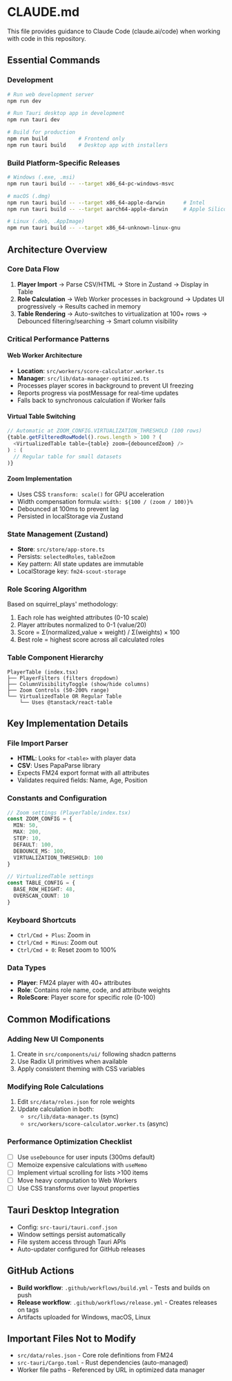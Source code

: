 # CLAUDE.md

This file provides guidance to Claude Code (claude.ai/code) when working with code in this repository.

## Essential Commands

### Development
```bash
# Run web development server
npm run dev

# Run Tauri desktop app in development
npm run tauri dev

# Build for production
npm run build          # Frontend only
npm run tauri build    # Desktop app with installers
```

### Build Platform-Specific Releases
```bash
# Windows (.exe, .msi)
npm run tauri build -- --target x86_64-pc-windows-msvc

# macOS (.dmg)
npm run tauri build -- --target x86_64-apple-darwin      # Intel
npm run tauri build -- --target aarch64-apple-darwin     # Apple Silicon

# Linux (.deb, .AppImage)
npm run tauri build -- --target x86_64-unknown-linux-gnu
```

## Architecture Overview

### Core Data Flow
1. **Player Import** → Parse CSV/HTML → Store in Zustand → Display in Table
2. **Role Calculation** → Web Worker processes in background → Updates UI progressively → Results cached in memory
3. **Table Rendering** → Auto-switches to virtualization at 100+ rows → Debounced filtering/searching → Smart column visibility

### Critical Performance Patterns

#### Web Worker Architecture
- **Location**: `src/workers/score-calculator.worker.ts`
- **Manager**: `src/lib/data-manager-optimized.ts`
- Processes player scores in background to prevent UI freezing
- Reports progress via postMessage for real-time updates
- Falls back to synchronous calculation if Worker fails

#### Virtual Table Switching
```typescript
// Automatic at ZOOM_CONFIG.VIRTUALIZATION_THRESHOLD (100 rows)
{table.getFilteredRowModel().rows.length > 100 ? (
  <VirtualizedTable table={table} zoom={debouncedZoom} />
) : (
  // Regular table for small datasets
)}
```

#### Zoom Implementation
- Uses CSS `transform: scale()` for GPU acceleration
- Width compensation formula: `width: ${100 / (zoom / 100)}%`
- Debounced at 100ms to prevent lag
- Persisted in localStorage via Zustand

### State Management (Zustand)
- **Store**: `src/store/app-store.ts`
- Persists: `selectedRoles`, `tableZoom`
- Key pattern: All state updates are immutable
- LocalStorage key: `fm24-scout-storage`

### Role Scoring Algorithm
Based on squirrel_plays' methodology:
1. Each role has weighted attributes (0-10 scale)
2. Player attributes normalized to 0-1 (value/20)
3. Score = Σ(normalized_value × weight) / Σ(weights) × 100
4. Best role = highest score across all calculated roles

### Table Component Hierarchy
```
PlayerTable (index.tsx)
├── PlayerFilters (filters dropdown)
├── ColumnVisibilityToggle (show/hide columns)
├── Zoom Controls (50-200% range)
└── VirtualizedTable OR Regular Table
    └── Uses @tanstack/react-table
```

## Key Implementation Details

### File Import Parser
- **HTML**: Looks for `<table>` with player data
- **CSV**: Uses PapaParse library
- Expects FM24 export format with all attributes
- Validates required fields: Name, Age, Position

### Constants and Configuration
```typescript
// Zoom settings (PlayerTable/index.tsx)
const ZOOM_CONFIG = {
  MIN: 50,
  MAX: 200,
  STEP: 10,
  DEFAULT: 100,
  DEBOUNCE_MS: 100,
  VIRTUALIZATION_THRESHOLD: 100
}

// VirtualizedTable settings
const TABLE_CONFIG = {
  BASE_ROW_HEIGHT: 48,
  OVERSCAN_COUNT: 10
}
```

### Keyboard Shortcuts
- `Ctrl/Cmd + Plus`: Zoom in
- `Ctrl/Cmd + Minus`: Zoom out
- `Ctrl/Cmd + 0`: Reset zoom to 100%

### Data Types
- **Player**: FM24 player with 40+ attributes
- **Role**: Contains role name, code, and attribute weights
- **RoleScore**: Player score for specific role (0-100)

## Common Modifications

### Adding New UI Components
1. Create in `src/components/ui/` following shadcn patterns
2. Use Radix UI primitives when available
3. Apply consistent theming with CSS variables

### Modifying Role Calculations
1. Edit `src/data/roles.json` for role weights
2. Update calculation in both:
   - `src/lib/data-manager.ts` (sync)
   - `src/workers/score-calculator.worker.ts` (async)

### Performance Optimization Checklist
- [ ] Use `useDebounce` for user inputs (300ms default)
- [ ] Memoize expensive calculations with `useMemo`
- [ ] Implement virtual scrolling for lists >100 items
- [ ] Move heavy computation to Web Workers
- [ ] Use CSS transforms over layout properties

## Tauri Desktop Integration
- Config: `src-tauri/tauri.conf.json`
- Window settings persist automatically
- File system access through Tauri APIs
- Auto-updater configured for GitHub releases

## GitHub Actions
- **Build workflow**: `.github/workflows/build.yml` - Tests and builds on push
- **Release workflow**: `.github/workflows/release.yml` - Creates releases on tags
- Artifacts uploaded for Windows, macOS, Linux

## Important Files Not to Modify
- `src/data/roles.json` - Core role definitions from FM24
- `src-tauri/Cargo.toml` - Rust dependencies (auto-managed)
- Worker file paths - Referenced by URL in optimized data manager